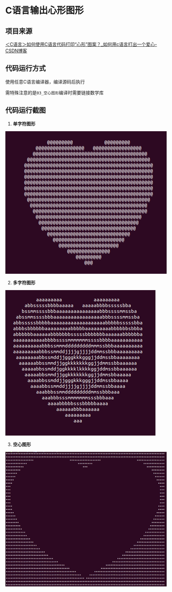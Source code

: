 # C语言输出心形图形

## 项目来源

[＜C语言＞如何使用C语言代码打印“心形”图案？_如何用c语言打出一个爱心-CSDN博客](https://blog.csdn.net/WU9797/article/details/77168963)



## 代码运行方式

使用任意C语言编译器，编译源码后执行

需特殊注意的是`03_空心图形`编译时需要链接数学库



## 代码运行截图

1. **单字符图形**

![01_单字符图形](.\img\01_单字符图形.png)

2. **多字符图形**

![02_多字符图形](.\img\02_多字符图形.png)

3. **空心图形**

<img src=".\img\03_空心图形.png" alt="03_空心图形" style="zoom:67%;" />